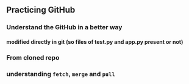 ## Practicing GitHub

### Understand the GitHub in a better way

#### modified directly in git (so files of test.py and app.py present or not)

### From cloned repo

### understanding `fetch`, `merge` and `pull`
